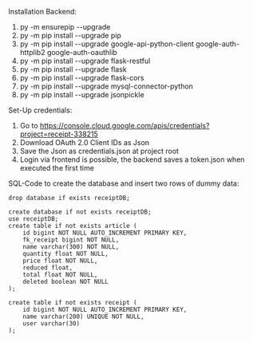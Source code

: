 Installation Backend:

1. py -m ensurepip --upgrade
2. py -m pip install --upgrade pip
3. py -m pip install --upgrade google-api-python-client google-auth-httplib2 google-auth-oauthlib
4. py -m pip install --upgrade flask-restful
5. py -m pip install --upgrade flask
6. py -m pip install --upgrade flask-cors
7. py -m pip install --upgrade mysql-connector-python
8. py -m pip install --upgrade jsonpickle

Set-Up credentials:

1. Go to https://console.cloud.google.com/apis/credentials?project=receipt-338215
2. Download OAuth 2.0 Client IDs as Json
3. Save the Json as credentials.json at project root
4. Login via frontend is possible, the backend saves a token.json when executed the first time

SQL-Code to create the database and insert two rows of dummy data:
```` mysql
drop database if exists receiptDB;

create database if not exists receiptDB;
use receiptDB;
create table if not exists article (
    id bigint NOT NULL AUTO_INCREMENT PRIMARY KEY,
    fk_receipt bigint NOT NULL,
    name varchar(300) NOT NULL,
    quantity float NOT NULL,
    price float NOT NULL,
    reduced float,
    total float NOT NULL,
    deleted boolean NOT NULL
);

create table if not exists receipt (
	id bigint NOT NULL AUTO_INCREMENT PRIMARY KEY,
    name varchar(200) UNIQUE NOT NULL,
    user varchar(30)
);
````
